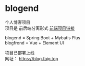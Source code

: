# blogend
个人博客项目 <br/>
项目是 前后端分离形式 [前端项目链接](https://github.com/18336421281/blogfront) <br/>

blogend = Spring Boot + Mybatis Plus <br/>
blogfrond = Vue + Element UI   <br/>

项目已部署上线 <br/>
网址： https://blog.faig.top
